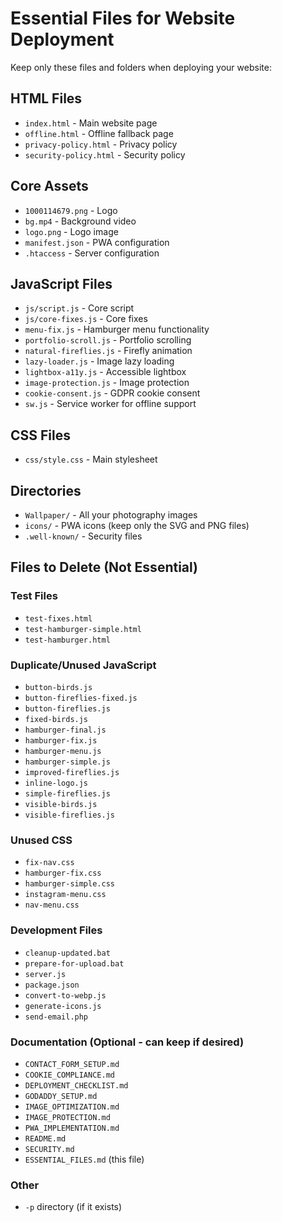 # Essential Files for Website Deployment

Keep only these files and folders when deploying your website:

## HTML Files
- `index.html` - Main website page
- `offline.html` - Offline fallback page
- `privacy-policy.html` - Privacy policy
- `security-policy.html` - Security policy

## Core Assets
- `1000114679.png` - Logo
- `bg.mp4` - Background video
- `logo.png` - Logo image
- `manifest.json` - PWA configuration
- `.htaccess` - Server configuration

## JavaScript Files
- `js/script.js` - Core script
- `js/core-fixes.js` - Core fixes
- `menu-fix.js` - Hamburger menu functionality
- `portfolio-scroll.js` - Portfolio scrolling
- `natural-fireflies.js` - Firefly animation
- `lazy-loader.js` - Image lazy loading
- `lightbox-a11y.js` - Accessible lightbox
- `image-protection.js` - Image protection
- `cookie-consent.js` - GDPR cookie consent
- `sw.js` - Service worker for offline support

## CSS Files
- `css/style.css` - Main stylesheet

## Directories
- `Wallpaper/` - All your photography images
- `icons/` - PWA icons (keep only the SVG and PNG files)
- `.well-known/` - Security files

## Files to Delete (Not Essential)

### Test Files
- `test-fixes.html`
- `test-hamburger-simple.html`
- `test-hamburger.html`

### Duplicate/Unused JavaScript
- `button-birds.js`
- `button-fireflies-fixed.js`
- `button-fireflies.js`
- `fixed-birds.js`
- `hamburger-final.js`
- `hamburger-fix.js`
- `hamburger-menu.js`
- `hamburger-simple.js`
- `improved-fireflies.js`
- `inline-logo.js`
- `simple-fireflies.js`
- `visible-birds.js`
- `visible-fireflies.js`

### Unused CSS
- `fix-nav.css`
- `hamburger-fix.css`
- `hamburger-simple.css`
- `instagram-menu.css`
- `nav-menu.css`

### Development Files
- `cleanup-updated.bat`
- `prepare-for-upload.bat`
- `server.js`
- `package.json`
- `convert-to-webp.js`
- `generate-icons.js`
- `send-email.php`

### Documentation (Optional - can keep if desired)
- `CONTACT_FORM_SETUP.md`
- `COOKIE_COMPLIANCE.md`
- `DEPLOYMENT_CHECKLIST.md`
- `GODADDY_SETUP.md`
- `IMAGE_OPTIMIZATION.md`
- `IMAGE_PROTECTION.md`
- `PWA_IMPLEMENTATION.md`
- `README.md`
- `SECURITY.md`
- `ESSENTIAL_FILES.md` (this file)

### Other
- `-p` directory (if it exists)